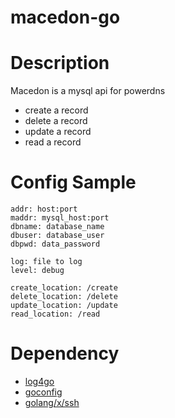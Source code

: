 # macedon-go
Description
===========
Macedon is a mysql api for powerdns
* create a record
* delete a record
* update a record
* read a record



Config Sample
=============

```
addr: host:port
maddr: mysql_host:port
dbname: database_name
dbuser: database_user
dbpwd: data_password

log: file to log
level: debug

create_location: /create
delete_location: /delete
update_location: /update
read_location: /read
```

Dependency
==========

* [log4go](http://code.google.com/p/log4go)
* [goconfig](https://github.com/msbranco/goconfig)
* [golang/x/ssh](http://golang.org/x/crypto/ssh)
